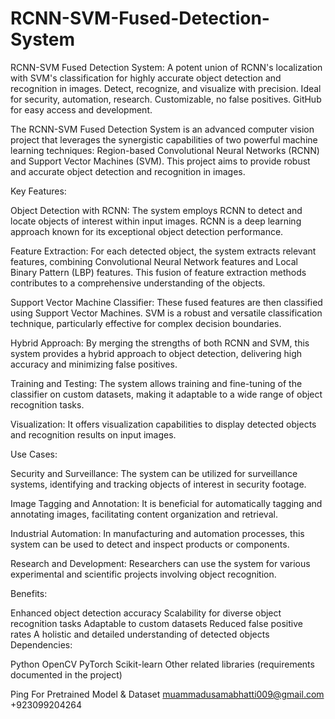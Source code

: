# RCNN-SVM-Fused-Detection-System
RCNN-SVM Fused Detection System: A potent union of RCNN's localization with SVM's classification for highly accurate object detection and recognition in images. Detect, recognize, and visualize with precision. Ideal for security, automation, research. Customizable, no false positives. GitHub for easy access and development.


The RCNN-SVM Fused Detection System is an advanced computer vision project that leverages the synergistic capabilities of two powerful machine learning techniques: Region-based Convolutional Neural Networks (RCNN) and Support Vector Machines (SVM). This project aims to provide robust and accurate object detection and recognition in images.

Key Features:

Object Detection with RCNN: The system employs RCNN to detect and locate objects of interest within input images. RCNN is a deep learning approach known for its exceptional object detection performance.

Feature Extraction: For each detected object, the system extracts relevant features, combining Convolutional Neural Network features and Local Binary Pattern (LBP) features. This fusion of feature extraction methods contributes to a comprehensive understanding of the objects.

Support Vector Machine Classifier: These fused features are then classified using Support Vector Machines. SVM is a robust and versatile classification technique, particularly effective for complex decision boundaries.

Hybrid Approach: By merging the strengths of both RCNN and SVM, this system provides a hybrid approach to object detection, delivering high accuracy and minimizing false positives.

Training and Testing: The system allows training and fine-tuning of the classifier on custom datasets, making it adaptable to a wide range of object recognition tasks.

Visualization: It offers visualization capabilities to display detected objects and recognition results on input images.

Use Cases:

Security and Surveillance: The system can be utilized for surveillance systems, identifying and tracking objects of interest in security footage.

Image Tagging and Annotation: It is beneficial for automatically tagging and annotating images, facilitating content organization and retrieval.

Industrial Automation: In manufacturing and automation processes, this system can be used to detect and inspect products or components.

Research and Development: Researchers can use the system for various experimental and scientific projects involving object recognition.

Benefits:

Enhanced object detection accuracy
Scalability for diverse object recognition tasks
Adaptable to custom datasets
Reduced false positive rates
A holistic and detailed understanding of detected objects
Dependencies:

Python
OpenCV
PyTorch
Scikit-learn
Other related libraries (requirements documented in the project)

Ping For Pretrained Model & Dataset
muammadusamabhatti009@gmail.com
+923099204264
